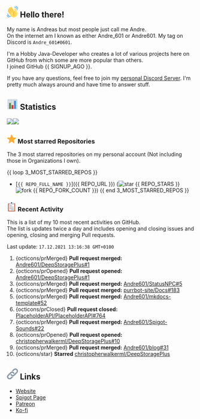 <!-- Links -->
[purr]: https://purrbot.site
[discord]: https://discord.gg/6dazXp6
[website]: https://andre601.ch
[spigot]: https://www.spigotmc.org/resources/authors/56829/
[patreon]: https://patreon.com/andre_601
[ko-fi]: https://ko-fi.com/andre_601

<!-- SVGs -->
[star]: https://cdn.jsdelivr.net/gh/Readme-Workflows/Readme-Icons@main/icons/octicons/StarredRepository.svg
[fork]: https://cdn.jsdelivr.net/gh/Readme-Workflows/Readme-Icons@main/icons/octicons/ForkedRepository.svg

## <img alt="emoji" src="https://raw.githubusercontent.com/twitter/twemoji/master/assets/svg/1f44b.svg" height="30em"> Hello there!
My name is Andreas but most people just call me Andre.  
On the internet am I known as either Andre_601 or Andre601. My tag on Discord is `Andre_601#0601`.

I'm a Hobby Java-Developer who creates a lot of various projects here on GitHub from which some are more popular than others.  
I joined GitHub {{ SIGNUP_AGO }}.

If you have any questions, feel free to join my [personal Discord Server][discord]. I'm pretty much always around and have time to answer stuff.

## <img alt="emoji" src="https://raw.githubusercontent.com/twitter/twemoji/master/assets/svg/1f4ca.svg" height="30em"> Statistics
<img height="195px" src="https://github-readme-stats.vercel.app/api?username=Andre601&show_icons=true&hide_rank=true&title_color=3498db&bg_color=ffffff00&text_color=718096&disable_animations=true"><img height="195px" src="https://github-readme-stats.vercel.app/api/top-langs?username=Andre601&layout=compact&title_color=3498db&bg_color=ffffff00&text_color=718096">

### <img alt="emoji" src="https://raw.githubusercontent.com/twitter/twemoji/master/assets/svg/2b50.svg" height="25em"> Most starred Repositories
The 3 most starred repositories on my personal account (Not including those in Organizations I own).

{{ loop 3_MOST_STARRED_REPOS }}
- [`{{ REPO_FULL_NAME }}`]({{ REPO_URL }}) (![star] {{ REPO_STARS }} ![fork] {{ REPO_FORK_COUNT }})
{{ end 3_MOST_STARRED_REPOS }}

### <img alt="emoji" src="https://raw.githubusercontent.com/twitter/twemoji/master/assets/svg/1f4cb.svg" height="25em"> Recent Activity
This is a list of my 10 most recent activities on GitHub.  
The list is updates twice a day and includes opening and closing issues and opening, closing and merging Pull requests.

<!--RECENT_ACTIVITY:last_update-->
Last update: `17.12.2021 13:16:38 GMT+0100`
<!--RECENT_ACTIVITY:last_update_end-->
<!--RECENT_ACTIVITY:start-->
1. {octicons/prMerged} **Pull request merged:** [Andre601/DeepStoragePlus#1](https://github.com/Andre601/DeepStoragePlus/pull/1)
2. {octicons/prOpened} **Pull request opened:** [Andre601/DeepStoragePlus#1](https://github.com/Andre601/DeepStoragePlus/pull/1)
3. {octicons/prMerged} **Pull request merged:** [Andre601/StatusNPC#5](https://github.com/Andre601/StatusNPC/pull/5)
4. {octicons/prMerged} **Pull request merged:** [purrbot-site/Docs#183](https://github.com/purrbot-site/Docs/pull/183)
5. {octicons/prMerged} **Pull request merged:** [Andre601/mkdocs-template#52](https://github.com/Andre601/mkdocs-template/pull/52)
6. {octicons/prClosed} **Pull request closed:** [PlaceholderAPI/PlaceholderAPI#764](https://github.com/PlaceholderAPI/PlaceholderAPI/pull/764)
7. {octicons/prMerged} **Pull request merged:** [Andre601/Spigot-Sounds#22](https://github.com/Andre601/Spigot-Sounds/pull/22)
8. {octicons/prOpened} **Pull request opened:** [christopherwalkerml/DeepStoragePlus#10](https://github.com/christopherwalkerml/DeepStoragePlus/pull/10)
9. {octicons/prMerged} **Pull request merged:** [Andre601/blog#31](https://github.com/Andre601/blog/pull/31)
10. {octicons/star} **Starred** [christopherwalkerml/DeepStoragePlus](https://github.com/christopherwalkerml/DeepStoragePlus)
<!--RECENT_ACTIVITY:end-->

## <img alt="emoji" src="https://raw.githubusercontent.com/twitter/twemoji/master/assets/svg/1f517.svg" height="30em"> Links
- [Website]
- [Spigot Page][spigot]
- [Patreon]
- [Ko-fi]
